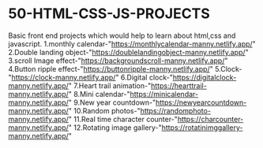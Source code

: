 # 50-HTML-CSS-JS-PROJECTS
Basic front end projects which would help to learn about html,css and javascript.
1.monthly calendar-"https://monthlycalendar-manny.netlify.app/"
2.Double landing object-"https://doublelandingobject-manny.netlify.app/"
3.scroll Image effect-"https://backgroundscroll-manny.netlify.app/"
4.Button ripple effect-"https://buttonripple-manny.netlify.app/"
5.Clock-"https://clock-manny.netlify.app/"
6.Digital clock-"https://digitalclock-manny.netlify.app/"
7.Heart trail animation-"https://hearttrail-manny.netlify.app/"
8.Mini calendar-"https://minicalendar-manny.netlify.app/"
9.New year countdown-"https://newyearcountdown-manny.netlify.app/"
10.Random photos-"https://randomphoto-manny.netlify.app/"
11.Real time character counter-"https://charcounter-manny.netlify.app/"
12.Rotating image gallery-"https://rotatinimggallery-manny.netlify.app/"
